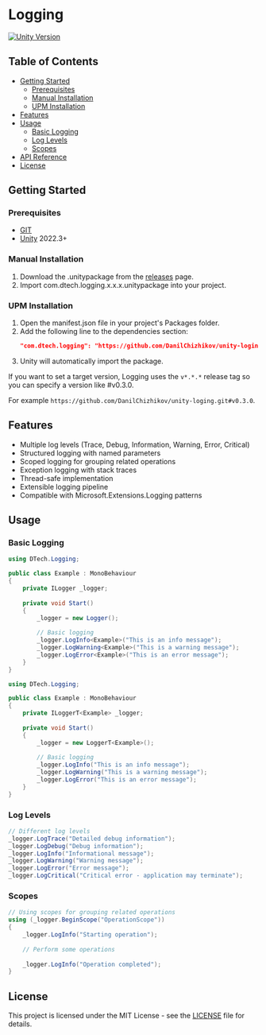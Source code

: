 # Logging
[![Unity Version](https://img.shields.io/badge/unity-2022.3+-000.svg)](https://unity3d.com/get-unity/download/archive)

## Table of Contents
- [Getting Started](#getting-started)
    - [Prerequisites](#prerequisites)
    - [Manual Installation](#manual-installation)
    - [UPM Installation](#upm-installation)
- [Features](#features)
- [Usage](#usage)
    - [Basic Logging](#basic-logging)
    - [Log Levels](#log-levels)
    - [Scopes](#scopes)
- [API Reference](#api-reference)
- [License](#license)

## Getting Started

### Prerequisites
- [GIT](https://git-scm.com/downloads)
- [Unity](https://unity.com/releases/editor/archive) 2022.3+

### Manual Installation
1. Download the .unitypackage from the [releases](https://github.com/DanilChizhikov/unity-loging/releases/) page.
2. Import com.dtech.logging.x.x.x.unitypackage into your project.

### UPM Installation
1. Open the manifest.json file in your project's Packages folder.
2. Add the following line to the dependencies section:
    ```json
    "com.dtech.logging": "https://github.com/DanilChizhikov/unity-loging.git",
    ```
3. Unity will automatically import the package.

If you want to set a target version, Logging uses the `v*.*.*` release tag so you can specify a version like #v0.3.0.

For example `https://github.com/DanilChizhikov/unity-loging.git#v0.3.0`.

## Features
- Multiple log levels (Trace, Debug, Information, Warning, Error, Critical)
- Structured logging with named parameters
- Scoped logging for grouping related operations
- Exception logging with stack traces
- Thread-safe implementation
- Extensible logging pipeline
- Compatible with Microsoft.Extensions.Logging patterns

## Usage

### Basic Logging
```csharp
using DTech.Logging;

public class Example : MonoBehaviour
{
    private ILogger _logger;
    
    private void Start()
    {
        _logger = new Logger();
        
        // Basic logging
        _logger.LogInfo<Example>("This is an info message");
        _logger.LogWarning<Example>("This is a warning message");
        _logger.LogError<Example>("This is an error message");
    }
}
```

```csharp
using DTech.Logging;

public class Example : MonoBehaviour
{
    private ILoggerT<Example> _logger;
    
    private void Start()
    {
        _logger = new LoggerT<Example>();
        
        // Basic logging
        _logger.LogInfo("This is an info message");
        _logger.LogWarning("This is a warning message");
        _logger.LogError("This is an error message");
    }
}
```

### Log Levels
```csharp
// Different log levels
_logger.LogTrace("Detailed debug information");
_logger.LogDebug("Debug information");
_logger.LogInfo("Informational message");
_logger.LogWarning("Warning message");
_logger.LogError("Error message");
_logger.LogCritical("Critical error - application may terminate");
```

### Scopes
```csharp
// Using scopes for grouping related operations
using (_logger.BeginScope("OperationScope"))
{
    _logger.LogInfo("Starting operation");
    
    // Perform some operations
    
    _logger.LogInfo("Operation completed");
}
```

## License
This project is licensed under the MIT License - see the [LICENSE](LICENSE) file for details.